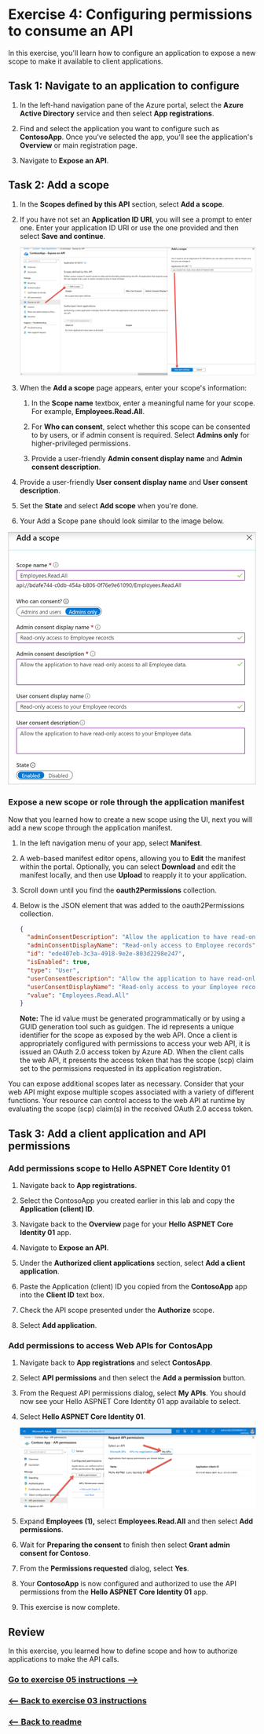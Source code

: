 # Exercise 4: Configuring permissions to consume an API

In this exercise, you'll learn how to configure an application to expose a new scope to make it available to client applications.
## Task 1: Navigate to an application to configure

1. In the left-hand navigation pane of the Azure portal, select the **Azure Active Directory** service and then select **App registrations**.

1. Find and select the application you want to configure such as **ContosoApp**. Once you've selected the app, you'll see the application's **Overview** or main registration page.

1. Navigate to **Expose an API**.

## Task 2: Add a scope

1. In the **Scopes defined by this API** section, select **Add a scope**.

1. If you have not set an **Application ID URI**, you will see a prompt to enter one. Enter your application ID URI or use the one provided and then select **Save and continue**.

    ![Main claims screen displaying logged in user information.](../../Linked_Image_Files/exercise_3_permissions_expose_api_image_1.png)

1. When the **Add a scope** page appears, enter your scope's information:

    1. In the **Scope name** textbox, enter a meaningful name for your scope. For example, **Employees.Read.All**.

    1. For **Who can consent**, select whether this scope can be consented to by users, or if admin consent is required. Select **Admins only** for higher-privileged permissions.

    1. Provide a user-friendly **Admin consent display name** and **Admin consent description**.

1. Provide a user-friendly **User consent display name** and **User consent description**.

1. Set the **State** and select **Add scope** when you're done.

1. Your Add a Scope pane should look similar to the image below.

![Add a scope pane.](../../Linked_Image_Files/exercise_3_permissions_expose_api_image_2.png)

### Expose a new scope or role through the application manifest

Now that you learned how to create a new scope using the UI, next you will add a new scope through the application manifest.

1. In the left navigation menu of your app, select **Manifest**.

1. A web-based manifest editor opens, allowing you to **Edit** the manifest within the portal. Optionally, you can select **Download** and edit the manifest locally, and then use **Upload** to reapply it to your application.

1. Scroll down until you find the **oauth2Permissions** collection.

1. Below is the JSON element that was added to the oauth2Permissions collection.

    ```json
    {
      "adminConsentDescription": "Allow the application to have read-only access to all Employee data.",
      "adminConsentDisplayName": "Read-only access to Employee records",
      "id": "ede407eb-3c3a-4918-9e2e-803d2298e247",
      "isEnabled": true,
      "type": "User",
      "userConsentDescription": "Allow the application to have read-only access to your Employee data.",
      "userConsentDisplayName": "Read-only access to your Employee records",
      "value": "Employees.Read.All"
    }
    ```

    **Note:** The id value must be generated programmatically or by using a GUID generation tool such as guidgen. The id represents a unique identifier for the scope as exposed by the web API. Once a client is appropriately configured with permissions to access your web API, it is issued an OAuth 2.0 access token by Azure AD. When the client calls the web API, it presents the access token that has the scope (scp) claim set to the permissions requested in its application registration.

You can expose additional scopes later as necessary. Consider that your web API might expose multiple scopes associated with a variety of different functions. Your resource can control access to the web API at runtime by evaluating the scope (scp) claim(s) in the received OAuth 2.0 access token.
    

## Task 3: Add a client application and API permissions

### Add permissions scope to Hello ASPNET Core Identity 01

1. Navigate back to **App registrations**.

1. Select the ContosoApp you created earlier in this lab and copy the **Application (client) ID**.

1. Navigate back to the **Overview** page for your **Hello ASPNET Core Identity 01** app.

1. Navigate to **Expose an API**.

1. Under the **Authorized client applications** section, select **Add a client application**.

1. Paste the Application (client) ID you copied from the **ContosoApp** app into the **Client ID** text box.

1. Check the API scope presented under the **Authorize** scope.

1. Select **Add application**.

### Add permissions to access Web APIs for ContosApp

1. Navigate back to **App registrations** and select **ContosApp**.

1. Select **API permissions** and then select the **Add a permission** button.

1. From the Request API permissions dialog, select **My APIs**. You should now see your Hello ASPNET Core Identity 01 app available to select.

1. Select **Hello ASPNET Core Identity 01**.

    ![Add a scope pane.](../../Linked_Image_Files/exercise_3_permissions_expose_api_image_3.png)

1. Expand **Employees (1),** select **Employees.Read.All** and then select **Add permissions**.

1. Wait for **Preparing the consent** to finish then select **Grant admin consent for Contoso**.

1. From the **Permissions requested** dialog, select **Yes**.

1. Your **ContosoApp** is now configured and authorized to use the API permissions from the **Hello ASPNET Core Identity 01** app.

1. This exercise is now complete.

## Review

In this exercise, you learned how to define scope and how to authorize applications to make the API calls.


### [Go to exercise 05 instructions -->](../Exercise_05/06-Exercise-5-Implementing-authorization-to-consume-an-API.md)

### [<-- Back to exercise 03 instructions](../Exercise_03/04-Exercise-3-Implementing-application-that-supports-B2B.md)

### [<-- Back to readme](../../../)